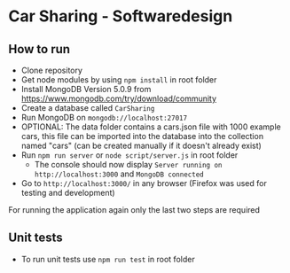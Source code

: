 # Car Sharing - Softwaredesign

## How to run
* Clone repository
* Get node modules by using `npm install` in root folder
* Install MongoDB Version 5.0.9 from https://www.mongodb.com/try/download/community
* Create a database called `CarSharing`
* Run MongoDB on `mongodb://localhost:27017`
* OPTIONAL: The data folder contains a cars.json file with 1000 example cars, this file can be imported into the database into the collection named "cars" (can be created manually if it doesn't already exist)
* Run `npm run server` or `node script/server.js` in root folder
    * The console should now display `Server running on http://localhost:3000` and `MongoDB connected`
* Go to `http://localhost:3000/` in any browser (Firefox was used for testing and development)

For running the application again only the last two steps are required

## Unit tests
* To run unit tests use `npm run test` in root folder
